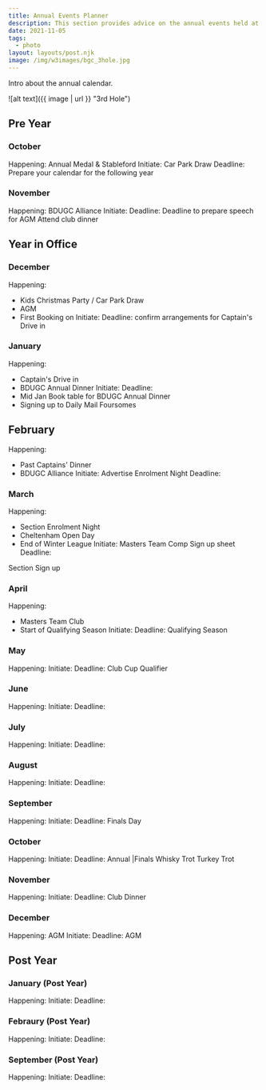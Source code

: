 ```yaml
---
title: Annual Events Planner
description: This section provides advice on the annual events held at the golf club
date: 2021-11-05
tags:
  - photo
layout: layouts/post.njk
image: /img/w3images/bgc_3hole.jpg
---
```

Intro about the annual calendar.

![alt text]({{ image | url }} "3rd Hole")

## Pre Year
### October
Happening: Annual Medal & Stableford
Initiate: Car Park Draw
Deadline:
Prepare your calendar for the following year
### November
Happening: BDUGC Alliance
Initiate:
Deadline:
Deadline to prepare speech for AGM
Attend club dinner
## Year in Office
### December
Happening:
* Kids Christmas Party / Car Park Draw
* AGM
* First Booking on
Initiate:
Deadline: confirm arrangements for Captain's Drive in

### January
Happening: 
* Captain's Drive in
* BDUGC Annual Dinner
Initiate:
Deadline: 
* Mid Jan Book table for BDUGC Annual Dinner 
* Signing up to Daily Mail Foursomes

## February
Happening: 
* Past Captains' Dinner
* BDUGC Alliance
Initiate: Advertise Enrolment Night
Deadline:


### March
Happening: 
* Section Enrolment Night
* Cheltenham Open Day
* End of Winter League
Initiate: Masters Team Comp Sign up sheet
Deadline:

Section Sign up

### April
Happening:
* Masters Team Club
* Start of Qualifying Season
Initiate:
Deadline:
Qualifying Season
### May
Happening:
Initiate:
Deadline:
Club Cup Qualifier

### June
Happening:
Initiate:
Deadline:
### July
Happening:
Initiate:
Deadline:
### August
Happening:
Initiate:
Deadline:
### September
Happening:
Initiate:
Deadline:
Finals Day
### October
Happening:
Initiate:
Deadline:
Annual |Finals
Whisky Trot
Turkey Trot
### November
Happening:
Initiate:
Deadline:
Club Dinner
### December
Happening: AGM
Initiate:
Deadline:
AGM

## Post Year
### January (Post Year)
Happening:
Initiate:
Deadline:
### Febraury (Post Year)
Happening:
Initiate:
Deadline:
### September (Post Year)
Happening:
Initiate:
Deadline: